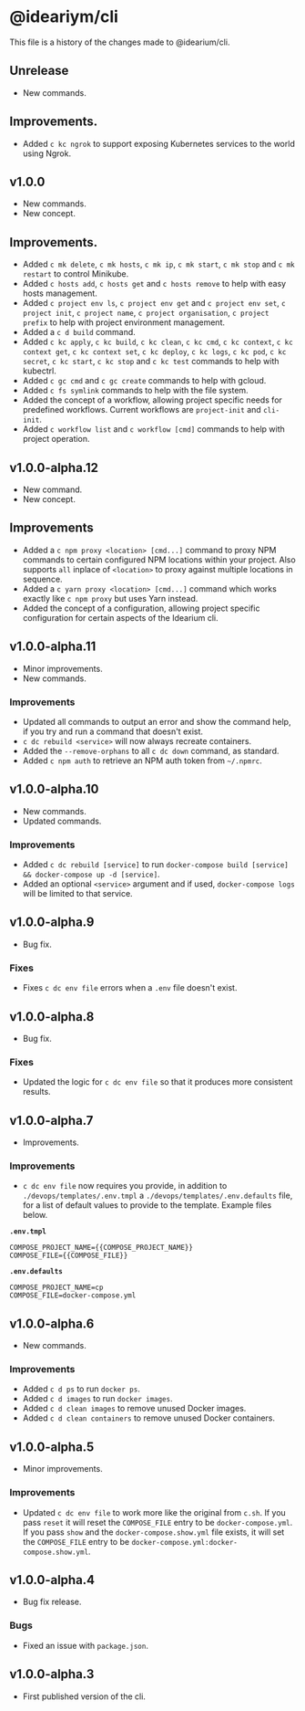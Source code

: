 # @ideariym/cli

This file is a history of the changes made to @idearium/cli.

## Unrelease

- New commands.

## Improvements.

- Added `c kc ngrok` to support exposing Kubernetes services to the world using Ngrok.

## v1.0.0

- New commands.
- New concept.

## Improvements.

- Added `c mk delete`, `c mk hosts`, `c mk ip`, `c mk start`, `c mk stop` and `c mk restart` to control Minikube.
- Added `c hosts add`, `c hosts get` and `c hosts remove` to help with easy hosts management.
- Added `c project env ls`, `c project env get` and `c project env set`, `c project init`, `c project name`, `c project organisation`, `c project prefix` to help with project environment management.
- Added a `c d build` command.
- Added `c kc apply`, `c kc build`, `c kc clean`, `c kc cmd`, `c kc context`, `c kc context get`, `c kc context set`, `c kc deploy`, `c kc logs`, `c kc pod`, `c kc secret`, `c kc start`, `c kc stop` and `c kc test` commands to help with kubectrl.
- Added `c gc cmd` and `c gc create` commands to help with gcloud.
- Added `c fs symlink` commands to help with the file system.
- Added the concept of a workflow, allowing project specific needs for predefined workflows. Current workflows are `project-init` and `cli-init`.
- Added `c workflow list` and `c workflow [cmd]` commands to help with project operation.

## v1.0.0-alpha.12

- New command.
- New concept.

## Improvements

- Added a `c npm proxy <location> [cmd...]` command to proxy NPM commands to certain configured NPM locations within your project. Also supports `all` inplace of `<location>` to proxy against multiple locations in sequence.
- Added a `c yarn proxy <location> [cmd...]` command which works exactly like `c npm proxy` but uses Yarn instead.
- Added the concept of a configuration, allowing project specific configuration for certain aspects of the Idearium cli.

## v1.0.0-alpha.11

- Minor improvements.
- New commands.

### Improvements

- Updated all commands to output an error and show the command help, if you try and run a command that doesn't exist.
- `c dc rebuild <service>` will now always recreate containers.
- Added the `--remove-orphans` to all `c dc down` command, as standard.
- Added `c npm auth` to retrieve an NPM auth token from `~/.npmrc`.

## v1.0.0-alpha.10

- New commands.
- Updated commands.

### Improvements

- Added `c dc rebuild [service]` to run `docker-compose build [service] && docker-compose up -d [service]`.
- Added an optional `<service>` argument and if used, `docker-compose logs` will be limited to that service.

## v1.0.0-alpha.9

- Bug fix.

### Fixes

- Fixes `c dc env file` errors when a `.env` file doesn't exist.

## v1.0.0-alpha.8

- Bug fix.

### Fixes

- Updated the logic for `c dc env file` so that it produces more consistent results.

## v1.0.0-alpha.7

- Improvements.

### Improvements

- `c dc env file` now requires you provide, in addition to `./devops/templates/.env.tmpl` a `./devops/templates/.env.defaults` file, for a list of default values to provide to the template. Example files below.

**`.env.tmpl`**
```
COMPOSE_PROJECT_NAME={{COMPOSE_PROJECT_NAME}}
COMPOSE_FILE={{COMPOSE_FILE}}
```

**`.env.defaults`**
```
COMPOSE_PROJECT_NAME=cp
COMPOSE_FILE=docker-compose.yml
```

## v1.0.0-alpha.6

- New commands.

### Improvements

- Added `c d ps` to run `docker ps`.
- Added `c d images` to run `docker images`.
- Added `c d clean images` to remove unused Docker images.
- Added `c d clean containers` to remove unused Docker containers.

## v1.0.0-alpha.5

- Minor improvements.

### Improvements

- Updated `c dc env file` to work more like the original from `c.sh`. If you pass `reset` it will reset the `COMPOSE_FILE` entry to be `docker-compose.yml`. If you pass `show` and the `docker-compose.show.yml` file exists, it will set the `COMPOSE_FILE` entry to be `docker-compose.yml:docker-compose.show.yml`.

## v1.0.0-alpha.4

- Bug fix release.

### Bugs

- Fixed an issue with `package.json`.

## v1.0.0-alpha.3

- First published version of the cli.
